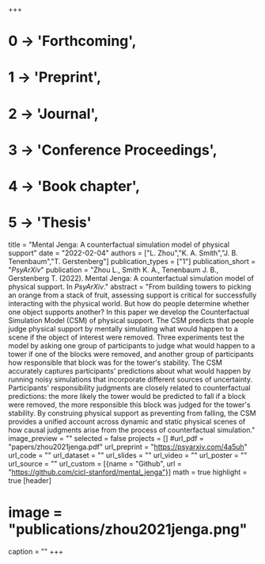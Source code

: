 +++
# 0 -> 'Forthcoming',
# 1 -> 'Preprint',
# 2 -> 'Journal',
# 3 -> 'Conference Proceedings',
# 4 -> 'Book chapter',
# 5 -> 'Thesis'

title = "Mental Jenga: A counterfactual simulation model of physical support"
date = "2022-02-04"
authors = ["L. Zhou","K. A. Smith","J. B. Tenenbaum","T. Gerstenberg"]
publication_types = ["1"]
publication_short = "_PsyArXiv_"
publication = "Zhou L., Smith K. A., Tenenbaum J. B., Gerstenberg T. (2022). Mental Jenga: A counterfactual simulation model of physical support. In _PsyArXiv_."
abstract = "From building towers to picking an orange from a stack of fruit, assessing support is critical for successfully interacting with the physical world. But how do people determine whether one object supports another? In this paper we develop the Counterfactual Simulation Model (CSM) of physical support. The CSM predicts that people judge physical support by mentally simulating what would happen to a scene if the object of interest were removed. Three experiments test the model by asking one group of participants to judge what would happen to a tower if one of the blocks were removed, and another group of participants how responsible that block was for the tower's stability. The CSM accurately captures participants' predictions about what would happen by running noisy simulations that incorporate different sources of uncertainty. Participants' responsibility judgments are closely related to counterfactual predictions: the more likely the tower would be predicted to fall if a block were removed, the more responsible this block was judged for the tower's stability. By construing physical support as preventing from falling, the CSM provides a unified account across dynamic and static physical scenes of how causal judgments arise from the process of counterfactual simulation."
image_preview = ""
selected = false
projects = []
#url_pdf = "papers/zhou2021jenga.pdf"
url_preprint = "https://psyarxiv.com/4a5uh"
url_code = ""
url_dataset = ""
url_slides = ""
url_video = ""
url_poster = ""
url_source = ""
url_custom = [{name = "Github", url = "https://github.com/cicl-stanford/mental_jenga"}]
math = true
highlight = true
[header]
# image = "publications/zhou2021jenga.png"
caption = ""
+++